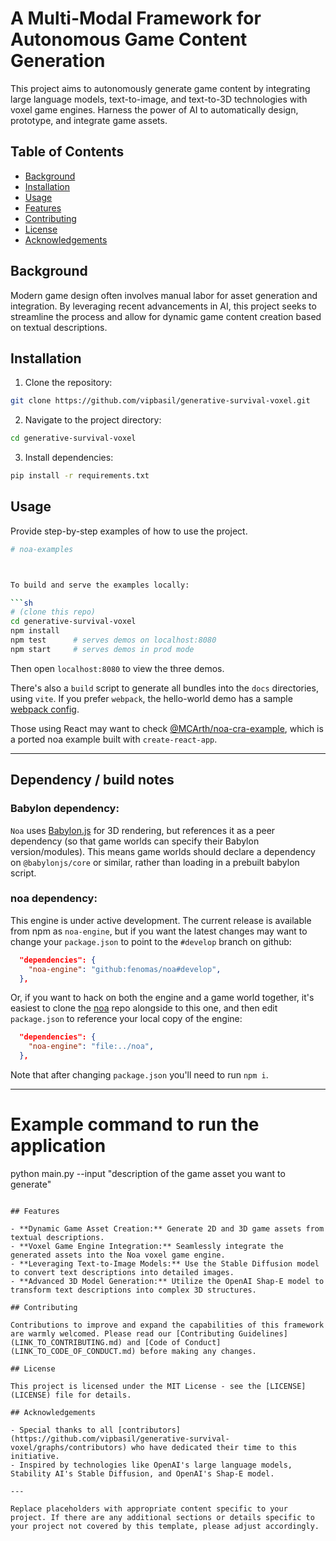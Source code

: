 

# A Multi-Modal Framework for Autonomous Game Content Generation

This project aims to autonomously generate game content by integrating large language models, text-to-image, and text-to-3D technologies with voxel game engines. Harness the power of AI to automatically design, prototype, and integrate game assets.

## Table of Contents

- [Background](#background)
- [Installation](#installation)
- [Usage](#usage)
- [Features](#features)
- [Contributing](#contributing)
- [License](#license)
- [Acknowledgements](#acknowledgements)

## Background

Modern game design often involves manual labor for asset generation and integration. By leveraging recent advancements in AI, this project seeks to streamline the process and allow for dynamic game content creation based on textual descriptions.

## Installation

1. Clone the repository:
```bash
git clone https://github.com/vipbasil/generative-survival-voxel.git
```

2. Navigate to the project directory:
```bash
cd generative-survival-voxel
```

3. Install dependencies:
```bash
pip install -r requirements.txt
```

## Usage

Provide step-by-step examples of how to use the project.

```bash
# noa-examples



To build and serve the examples locally:

```sh
# (clone this repo)
cd generative-survival-voxel
npm install
npm test      # serves demos on localhost:8080
npm start     # serves demos in prod mode
```

Then open `localhost:8080` to view the three demos.

There's also a `build` script to generate all bundles into the `docs` directories, using `vite`. If you prefer `webpack`, the hello-world demo has a sample [webpack config](src/hello-world/webpack.config.js).

Those using React may want to check [@MCArth/noa-cra-example](https://github.com/MCArth/noa-cra-example), which is a ported noa example built with `create-react-app`.


----

## Dependency / build notes

### Babylon dependency:

`Noa` uses [Babylon.js](https://www.babylonjs.com/) for 3D rendering, but references it as a peer dependency (so that game worlds can specify their Babylon version/modules). This means game worlds should declare a dependency on `@babylonjs/core` or similar, rather than loading in a prebuilt babylon script.

### noa dependency:

This engine is under active development. The current release is available from npm as `noa-engine`, but if you want the latest changes may want to change your `package.json` to point to the `#develop` branch on github:

```json
  "dependencies": {
    "noa-engine": "github:fenomas/noa#develop",
  },
```

Or, if you want to hack on both the engine and a game world together, it's easiest to clone the [noa](https://github.com/fenomas/noa) repo alongside to this one, and then edit `package.json` to reference your local copy of the engine:

```json
  "dependencies": {
    "noa-engine": "file:../noa",
  },
```

Note that after changing `package.json` you'll need to run `npm i`.

----
# Example command to run the application
python main.py --input "description of the game asset you want to generate"
```

## Features

- **Dynamic Game Asset Creation:** Generate 2D and 3D game assets from textual descriptions.
- **Voxel Game Engine Integration:** Seamlessly integrate the generated assets into the Noa voxel game engine.
- **Leveraging Text-to-Image Models:** Use the Stable Diffusion model to convert text descriptions into detailed images.
- **Advanced 3D Model Generation:** Utilize the OpenAI Shap-E model to transform text descriptions into complex 3D structures.

## Contributing

Contributions to improve and expand the capabilities of this framework are warmly welcomed. Please read our [Contributing Guidelines](LINK_TO_CONTRIBUTING.md) and [Code of Conduct](LINK_TO_CODE_OF_CONDUCT.md) before making any changes.

## License

This project is licensed under the MIT License - see the [LICENSE](LICENSE) file for details.

## Acknowledgements

- Special thanks to all [contributors](https://github.com/vipbasil/generative-survival-voxel/graphs/contributors) who have dedicated their time to this initiative.
- Inspired by technologies like OpenAI's large language models, Stability AI's Stable Diffusion, and OpenAI's Shap-E model.

---

Replace placeholders with appropriate content specific to your project. If there are any additional sections or details specific to your project not covered by this template, please adjust accordingly.